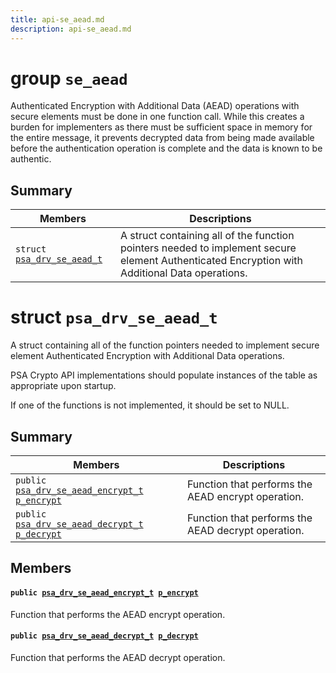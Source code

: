 ```yaml
---
title: api-se_aead.md
description: api-se_aead.md
---
```

# group `se_aead` 

Authenticated Encryption with Additional Data (AEAD) operations with secure elements must be done in one function call. While this creates a burden for implementers as there must be sufficient space in memory for the entire message, it prevents decrypted data from being made available before the authentication operation is complete and the data is known to be authentic.

## Summary

 Members                        | Descriptions                                
--------------------------------|---------------------------------------------
`struct `[`psa_drv_se_aead_t`](#structpsa__drv__se__aead__t) | A struct containing all of the function pointers needed to implement secure element Authenticated Encryption with Additional Data operations.

# struct `psa_drv_se_aead_t` 

A struct containing all of the function pointers needed to implement secure element Authenticated Encryption with Additional Data operations.

PSA Crypto API implementations should populate instances of the table as appropriate upon startup.

If one of the functions is not implemented, it should be set to NULL.

## Summary

 Members                        | Descriptions                                
--------------------------------|---------------------------------------------
`public `[`psa_drv_se_aead_encrypt_t`](./doc/starlight-docs/src/content/docs/apidoc/api-undefined.md#group__se__aead_1ga0acef6488a7dddbc707467907dec1842)` `[`p_encrypt`](#structpsa__drv__se__aead__t_1a169934f04ca6b307a4b06567fa5293d8) | Function that performs the AEAD encrypt operation.
`public `[`psa_drv_se_aead_decrypt_t`](./doc/starlight-docs/src/content/docs/apidoc/api-undefined.md#group__se__aead_1gab517338cb0541c9e36fbcea713622104)` `[`p_decrypt`](#structpsa__drv__se__aead__t_1af3f72f255173aad82b020a624c75771a) | Function that performs the AEAD decrypt operation.

## Members

#### `public `[`psa_drv_se_aead_encrypt_t`](./doc/starlight-docs/src/content/docs/apidoc/api-undefined.md#group__se__aead_1ga0acef6488a7dddbc707467907dec1842)` `[`p_encrypt`](#structpsa__drv__se__aead__t_1a169934f04ca6b307a4b06567fa5293d8) 

Function that performs the AEAD encrypt operation.

#### `public `[`psa_drv_se_aead_decrypt_t`](./doc/starlight-docs/src/content/docs/apidoc/api-undefined.md#group__se__aead_1gab517338cb0541c9e36fbcea713622104)` `[`p_decrypt`](#structpsa__drv__se__aead__t_1af3f72f255173aad82b020a624c75771a) 

Function that performs the AEAD decrypt operation.


